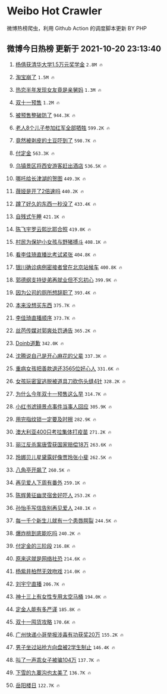 # Weibo Hot Crawler 



微博热榜爬虫，利用 Github Action 的调度脚本更新 BY PHP 


## 微博今日热榜 更新于 2021-10-20 23:13:40 
1. [杨倩获清华大学1.5万元奖学金](https://s.weibo.com/weibo?q=%23%E6%9D%A8%E5%80%A9%E8%8E%B7%E6%B8%85%E5%8D%8E%E5%A4%A7%E5%AD%A61.5%E4%B8%87%E5%85%83%E5%A5%96%E5%AD%A6%E9%87%91%23&Refer=top) `2.8M 🔥` 

1. [淘宝崩了](https://s.weibo.com/weibo?q=%23%E6%B7%98%E5%AE%9D%E5%B4%A9%E4%BA%86%23&Refer=top) `1.5M 🔥` 

1. [热恋半年发现女友竟是亲舅妈](https://s.weibo.com/weibo?q=%23%E7%83%AD%E6%81%8B%E5%8D%8A%E5%B9%B4%E5%8F%91%E7%8E%B0%E5%A5%B3%E5%8F%8B%E7%AB%9F%E6%98%AF%E4%BA%B2%E8%88%85%E5%A6%88%23&Refer=top) `1.3M 🔥` 

1. [双十一预售](https://s.weibo.com/weibo?q=%23%E5%8F%8C%E5%8D%81%E4%B8%80%E9%A2%84%E5%94%AE%23&Refer=top) `1.2M 🔥` 

1. [被预售整破防了](https://s.weibo.com/weibo?q=%23%E8%A2%AB%E9%A2%84%E5%94%AE%E6%95%B4%E7%A0%B4%E9%98%B2%E4%BA%86%23&Refer=top) `944.3K 🔥` 

1. [老人8个儿子参加红军全部牺牲](https://s.weibo.com/weibo?q=%23%E8%80%81%E4%BA%BA8%E4%B8%AA%E5%84%BF%E5%AD%90%E5%8F%82%E5%8A%A0%E7%BA%A2%E5%86%9B%E5%85%A8%E9%83%A8%E7%89%BA%E7%89%B2%23&Refer=top) `599.2K 🔥` 

1. [竟然被剥皮的土豆吓到了](https://s.weibo.com/weibo?q=%23%E7%AB%9F%E7%84%B6%E8%A2%AB%E5%89%A5%E7%9A%AE%E7%9A%84%E5%9C%9F%E8%B1%86%E5%90%93%E5%88%B0%E4%BA%86%23&Refer=top) `598.7K 🔥` 

1. [付定金](https://s.weibo.com/weibo?q=%E4%BB%98%E5%AE%9A%E9%87%91&Refer=top) `563.3K 🔥` 

1. [乌镇景区将西安游客赶出酒店](https://s.weibo.com/weibo?q=%23%E4%B9%8C%E9%95%87%E6%99%AF%E5%8C%BA%E5%B0%86%E8%A5%BF%E5%AE%89%E6%B8%B8%E5%AE%A2%E8%B5%B6%E5%87%BA%E9%85%92%E5%BA%97%23&Refer=top) `536.5K 🔥` 

1. [哪吒给长津湖的贺图](https://s.weibo.com/weibo?q=%23%E5%93%AA%E5%90%92%E7%BB%99%E9%95%BF%E6%B4%A5%E6%B9%96%E7%9A%84%E8%B4%BA%E5%9B%BE%23&Refer=top) `449.3K 🔥` 

1. [薇娅是开了2倍速吗](https://s.weibo.com/weibo?q=%23%E8%96%87%E5%A8%85%E6%98%AF%E5%BC%80%E4%BA%862%E5%80%8D%E9%80%9F%E5%90%97%23&Refer=top) `440.2K 🔥` 

1. [蹲了好久的东西一秒没了](https://s.weibo.com/weibo?q=%23%E8%B9%B2%E4%BA%86%E5%A5%BD%E4%B9%85%E7%9A%84%E4%B8%9C%E8%A5%BF%E4%B8%80%E7%A7%92%E6%B2%A1%E4%BA%86%23&Refer=top) `433.4K 🔥` 

1. [自残式午睡](https://s.weibo.com/weibo?q=%23%E8%87%AA%E6%AE%8B%E5%BC%8F%E5%8D%88%E7%9D%A1%23&Refer=top) `421.1K 🔥` 

1. [陈飞宇罗云熙比耶合照](https://s.weibo.com/weibo?q=%23%E9%99%88%E9%A3%9E%E5%AE%87%E7%BD%97%E4%BA%91%E7%86%99%E6%AF%94%E8%80%B6%E5%90%88%E7%85%A7%23&Refer=top) `419.0K 🔥` 

1. [村民为保护小女孩与野猪搏斗](https://s.weibo.com/weibo?q=%23%E6%9D%91%E6%B0%91%E4%B8%BA%E4%BF%9D%E6%8A%A4%E5%B0%8F%E5%A5%B3%E5%AD%A9%E4%B8%8E%E9%87%8E%E7%8C%AA%E6%90%8F%E6%96%97%23&Refer=top) `408.1K 🔥` 

1. [看李佳琦直播比考试紧张](https://s.weibo.com/weibo?q=%23%E7%9C%8B%E6%9D%8E%E4%BD%B3%E7%90%A6%E7%9B%B4%E6%92%AD%E6%AF%94%E8%80%83%E8%AF%95%E7%B4%A7%E5%BC%A0%23&Refer=top) `404.8K 🔥` 

1. [银川确诊病例密接者曾在北京站候车](https://s.weibo.com/weibo?q=%23%E9%93%B6%E5%B7%9D%E7%A1%AE%E8%AF%8A%E7%97%85%E4%BE%8B%E5%AF%86%E6%8E%A5%E8%80%85%E6%9B%BE%E5%9C%A8%E5%8C%97%E4%BA%AC%E7%AB%99%E5%80%99%E8%BD%A6%23&Refer=top) `400.8K 🔥` 

1. [郭德纲支持徒弟再就业但不忘初心](https://s.weibo.com/weibo?q=%23%E9%83%AD%E5%BE%B7%E7%BA%B2%E6%94%AF%E6%8C%81%E5%BE%92%E5%BC%9F%E5%86%8D%E5%B0%B1%E4%B8%9A%E4%BD%86%E4%B8%8D%E5%BF%98%E5%88%9D%E5%BF%83%23&Refer=top) `399.9K 🔥` 

1. [因为公司的厕所想辞职了](https://s.weibo.com/weibo?q=%23%E5%9B%A0%E4%B8%BA%E5%85%AC%E5%8F%B8%E7%9A%84%E5%8E%95%E6%89%80%E6%83%B3%E8%BE%9E%E8%81%8C%E4%BA%86%23&Refer=top) `393.4K 🔥` 

1. [本来没想买东西](https://s.weibo.com/weibo?q=%23%E6%9C%AC%E6%9D%A5%E6%B2%A1%E6%83%B3%E4%B9%B0%E4%B8%9C%E8%A5%BF%23&Refer=top) `375.7K 🔥` 

1. [李佳琦直播顺序](https://s.weibo.com/weibo?q=%23%E6%9D%8E%E4%BD%B3%E7%90%A6%E7%9B%B4%E6%92%AD%E9%A1%BA%E5%BA%8F%23&Refer=top) `373.7K 🔥` 

1. [丝芭传媒对郭爽处罚通告](https://s.weibo.com/weibo?q=%23%E4%B8%9D%E8%8A%AD%E4%BC%A0%E5%AA%92%E5%AF%B9%E9%83%AD%E7%88%BD%E5%A4%84%E7%BD%9A%E9%80%9A%E5%91%8A%23&Refer=top) `365.2K 🔥` 

1. [Doinb道歉](https://s.weibo.com/weibo?q=%23Doinb%E9%81%93%E6%AD%89%23&Refer=top) `342.0K 🔥` 

1. [沈腾说自己是开心麻花的父辈](https://s.weibo.com/weibo?q=%23%E6%B2%88%E8%85%BE%E8%AF%B4%E8%87%AA%E5%B7%B1%E6%98%AF%E5%BC%80%E5%BF%83%E9%BA%BB%E8%8A%B1%E7%9A%84%E7%88%B6%E8%BE%88%23&Refer=top) `337.3K 🔥` 

1. [重病女孩把善款退还3565位好心人](https://s.weibo.com/weibo?q=%23%E9%87%8D%E7%97%85%E5%A5%B3%E5%AD%A9%E6%8A%8A%E5%96%84%E6%AC%BE%E9%80%80%E8%BF%983565%E4%BD%8D%E5%A5%BD%E5%BF%83%E4%BA%BA%23&Refer=top) `331.6K 🔥` 

1. [女孩玩密室逃脱被道具刀砍伤头缝4针](https://s.weibo.com/weibo?q=%23%E5%A5%B3%E5%AD%A9%E7%8E%A9%E5%AF%86%E5%AE%A4%E9%80%83%E8%84%B1%E8%A2%AB%E9%81%93%E5%85%B7%E5%88%80%E7%A0%8D%E4%BC%A4%E5%A4%B4%E7%BC%9D4%E9%92%88%23&Refer=top) `328.2K 🔥` 

1. [为什么今年双十一预售这么早](https://s.weibo.com/weibo?q=%23%E4%B8%BA%E4%BB%80%E4%B9%88%E4%BB%8A%E5%B9%B4%E5%8F%8C%E5%8D%81%E4%B8%80%E9%A2%84%E5%94%AE%E8%BF%99%E4%B9%88%E6%97%A9%23&Refer=top) `314.7K 🔥` 

1. [小红书滤镜景点事件当事人回应](https://s.weibo.com/weibo?q=%23%E5%B0%8F%E7%BA%A2%E4%B9%A6%E6%BB%A4%E9%95%9C%E6%99%AF%E7%82%B9%E4%BA%8B%E4%BB%B6%E5%BD%93%E4%BA%8B%E4%BA%BA%E5%9B%9E%E5%BA%94%23&Refer=top) `305.9K 🔥` 

1. [用完指纹锁一定要及时擦](https://s.weibo.com/weibo?q=%23%E7%94%A8%E5%AE%8C%E6%8C%87%E7%BA%B9%E9%94%81%E4%B8%80%E5%AE%9A%E8%A6%81%E5%8F%8A%E6%97%B6%E6%93%A6%23&Refer=top) `282.9K 🔥` 

1. [澳大利亚400只考拉集体打疫苗](https://s.weibo.com/weibo?q=%23%E6%BE%B3%E5%A4%A7%E5%88%A9%E4%BA%9A400%E5%8F%AA%E8%80%83%E6%8B%89%E9%9B%86%E4%BD%93%E6%89%93%E7%96%AB%E8%8B%97%23&Refer=top) `271.2K 🔥` 

1. [丽江反杀案唐雪获国家赔偿18万](https://s.weibo.com/weibo?q=%23%E4%B8%BD%E6%B1%9F%E5%8F%8D%E6%9D%80%E6%A1%88%E5%94%90%E9%9B%AA%E8%8E%B7%E5%9B%BD%E5%AE%B6%E8%B5%94%E5%81%BF18%E4%B8%87%23&Refer=top) `263.6K 🔥` 

1. [玲娜贝儿星黛露好像贾玲张小斐](https://s.weibo.com/weibo?q=%23%E7%8E%B2%E5%A8%9C%E8%B4%9D%E5%84%BF%E6%98%9F%E9%BB%9B%E9%9C%B2%E5%A5%BD%E5%83%8F%E8%B4%BE%E7%8E%B2%E5%BC%A0%E5%B0%8F%E6%96%90%23&Refer=top) `262.5K 🔥` 

1. [八角亭开飙了](https://s.weibo.com/weibo?q=%23%E5%85%AB%E8%A7%92%E4%BA%AD%E5%BC%80%E9%A3%99%E4%BA%86%23&Refer=top) `260.5K 🔥` 

1. [再见爱人下周有番外](https://s.weibo.com/weibo?q=%23%E5%86%8D%E8%A7%81%E7%88%B1%E4%BA%BA%E4%B8%8B%E5%91%A8%E6%9C%89%E7%95%AA%E5%A4%96%23&Refer=top) `259.1K 🔥` 

1. [陈辉黄征幽灵宿舍好吓人](https://s.weibo.com/weibo?q=%23%E9%99%88%E8%BE%89%E9%BB%84%E5%BE%81%E5%B9%BD%E7%81%B5%E5%AE%BF%E8%88%8D%E5%A5%BD%E5%90%93%E4%BA%BA%23&Refer=top) `253.2K 🔥` 

1. [孙怡手写信告别再见爱人](https://s.weibo.com/weibo?q=%23%E5%AD%99%E6%80%A1%E6%89%8B%E5%86%99%E4%BF%A1%E5%91%8A%E5%88%AB%E5%86%8D%E8%A7%81%E7%88%B1%E4%BA%BA%23&Refer=top) `248.1K 🔥` 

1. [每一千个新生儿就有一个患唇腭裂](https://s.weibo.com/weibo?q=%23%E6%AF%8F%E4%B8%80%E5%8D%83%E4%B8%AA%E6%96%B0%E7%94%9F%E5%84%BF%E5%B0%B1%E6%9C%89%E4%B8%80%E4%B8%AA%E6%82%A3%E5%94%87%E8%85%AD%E8%A3%82%23&Refer=top) `244.5K 🔥` 

1. [爆炸桃到底能吃吗](https://s.weibo.com/weibo?q=%23%E7%88%86%E7%82%B8%E6%A1%83%E5%88%B0%E5%BA%95%E8%83%BD%E5%90%83%E5%90%97%23&Refer=top) `240.2K 🔥` 

1. [付定金的三阶段](https://s.weibo.com/weibo?q=%23%E4%BB%98%E5%AE%9A%E9%87%91%E7%9A%84%E4%B8%89%E9%98%B6%E6%AE%B5%23&Refer=top) `216.8K 🔥` 

1. [原来这就是网络社恐](https://s.weibo.com/weibo?q=%23%E5%8E%9F%E6%9D%A5%E8%BF%99%E5%B0%B1%E6%98%AF%E7%BD%91%E7%BB%9C%E7%A4%BE%E6%81%90%23&Refer=top) `214.6K 🔥` 

1. [杨紫井柏然无效吻戏](https://s.weibo.com/weibo?q=%23%E6%9D%A8%E7%B4%AB%E4%BA%95%E6%9F%8F%E7%84%B6%E6%97%A0%E6%95%88%E5%90%BB%E6%88%8F%23&Refer=top) `214.0K 🔥` 

1. [刘宇宁直播](https://s.weibo.com/weibo?q=%23%E5%88%98%E5%AE%87%E5%AE%81%E7%9B%B4%E6%92%AD%23&Refer=top) `206.7K 🔥` 

1. [神十三上有女性专用太空马桶](https://s.weibo.com/weibo?q=%23%E7%A5%9E%E5%8D%81%E4%B8%89%E4%B8%8A%E6%9C%89%E5%A5%B3%E6%80%A7%E4%B8%93%E7%94%A8%E5%A4%AA%E7%A9%BA%E9%A9%AC%E6%A1%B6%23&Refer=top) `194.0K 🔥` 

1. [定金人能有多严谨](https://s.weibo.com/weibo?q=%23%E5%AE%9A%E9%87%91%E4%BA%BA%E8%83%BD%E6%9C%89%E5%A4%9A%E4%B8%A5%E8%B0%A8%23&Refer=top) `185.8K 🔥` 

1. [双十一囤货攻略](https://s.weibo.com/weibo?q=%23%E5%8F%8C%E5%8D%81%E4%B8%80%E5%9B%A4%E8%B4%A7%E6%94%BB%E7%95%A5%23&Refer=top) `170.6K 🔥` 

1. [广州快递小哥举报涉毒有功获奖20万](https://s.weibo.com/weibo?q=%23%E5%B9%BF%E5%B7%9E%E5%BF%AB%E9%80%92%E5%B0%8F%E5%93%A5%E4%B8%BE%E6%8A%A5%E6%B6%89%E6%AF%92%E6%9C%89%E5%8A%9F%E8%8E%B7%E5%A5%9620%E4%B8%87%23&Refer=top) `155.2K 🔥` 

1. [男子坐过站抢方向盘被2学生制止](https://s.weibo.com/weibo?q=%23%E7%94%B7%E5%AD%90%E5%9D%90%E8%BF%87%E7%AB%99%E6%8A%A2%E6%96%B9%E5%90%91%E7%9B%98%E8%A2%AB2%E5%AD%A6%E7%94%9F%E5%88%B6%E6%AD%A2%23&Refer=top) `146.4K 🔥` 

1. [叫了一声乖女子被骗104万](https://s.weibo.com/weibo?q=%23%E5%8F%AB%E4%BA%86%E4%B8%80%E5%A3%B0%E4%B9%96%E5%A5%B3%E5%AD%90%E8%A2%AB%E9%AA%97104%E4%B8%87%23&Refer=top) `137.7K 🔥` 

1. [下雪的九寨沟也太美了](https://s.weibo.com/weibo?q=%23%E4%B8%8B%E9%9B%AA%E7%9A%84%E4%B9%9D%E5%AF%A8%E6%B2%9F%E4%B9%9F%E5%A4%AA%E7%BE%8E%E4%BA%86%23&Refer=top) `136.7K 🔥` 

1. [岳阳楼日](https://s.weibo.com/weibo?q=%23%E5%B2%B3%E9%98%B3%E6%A5%BC%E6%97%A5%23&Refer=top) `122.7K 🔥` 

